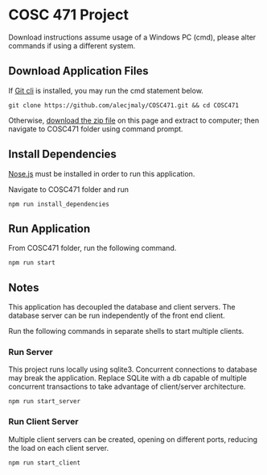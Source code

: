 # COSC 471 Project


Download instructions assume usage of a Windows PC (cmd), please alter commands if using a different system.

## Download Application Files


If [Git cli](https://git-scm.com/downloads) is installed, you may run the cmd statement below.

```
git clone https://github.com/alecjmaly/COSC471.git && cd COSC471
```

Otherwise, [download the zip file](https://github.com/alecjmaly/COSC471/archive/master.zip) on this page and extract to computer; then navigate to COSC471 folder using command prompt.



## Install Dependencies

[Nose.js](https://nodejs.org/en/download/) must be installed  in order to run this application.

Navigate to COSC471 folder and run 

```
npm run install_dependencies
```

## Run Application

From COSC471 folder, run the following command.

```
npm run start
```

## Notes
This application has decoupled the database and client servers. The database server can be run independently of the front end client. 

Run the following commands in separate shells to start multiple clients.

### Run Server

This project runs locally using sqlite3. Concurrent connections to database may break the application. Replace SQLite with a db capable of multiple concurrent transactions to take advantage of client/server architecture. 

```
npm run start_server
```

### Run Client Server

Multiple client servers can be created, opening on different ports, reducing the load on each client server. 
```
npm run start_client
```
